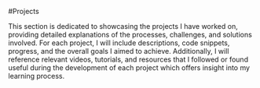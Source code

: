 #Projects

This section is dedicated to showcasing the projects I have worked on, providing detailed explanations of the processes, challenges, and solutions involved. For each project, I will include descriptions, code snippets, progress, and the overall goals I aimed to achieve. Additionally, I will reference relevant videos, tutorials, and resources that I followed or found useful during the development of each project which offers insight into my learning process.